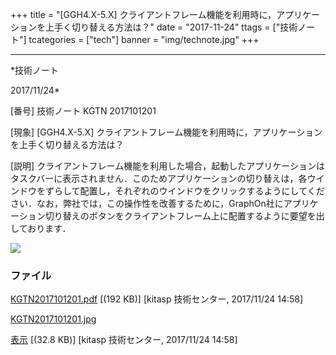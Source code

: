 ﻿+++
title = "[GGH4.X-5.X] クライアントフレーム機能を利用時に，アプリケーションを上手く切り替える方法は？"
date = "2017-11-24"
ttags = ["技術ノート"]
tcategories = ["tech"]
banner = "img/technote.jpg"
+++

-----------------------------------------------------------------------------------------------------------------------------

*技術ノート

2017/11/24*


[番号]
技術ノート KGTN 2017101201

[現象]
[GGH4.X-5.X]
クライアントフレーム機能を利用時に，アプリケーションを上手く切り替える方法は？

[説明]
クライアントフレーム機能を利用した場合，起動したアプリケーションはタスクバーに表示されません．このためアプリケーションの切り替えは，各ウインドウをずらして配置し，それぞれのウインドウをクリックするようにしてください．なお，弊社では，この操作性を改善するために，GraphOn社にアプリケーション切り替えのボタンをクライアントフレーム上に配置するように要望を出しております．

![](http://techreport.kitasp.net/attachments/download/3855/KGTN2017101201.jpg)


### ファイル

 
 


[KGTN2017101201.pdf](http://techreport.kitasp.net/attachments/download/3854/KGTN2017101201.pdf)
 [(192 KB)] [kitasp 技術センター, 2017/11/24
14:58]

[KGTN2017101201.jpg](http://techreport.kitasp.net/attachments/download/3855/KGTN2017101201.jpg)

[表示](http://techreport.kitasp.net/attachments/3855/KGTN2017101201.jpg "表示")
 [(32.8 KB)] [kitasp 技術センター, 2017/11/24
14:58]


 


 

